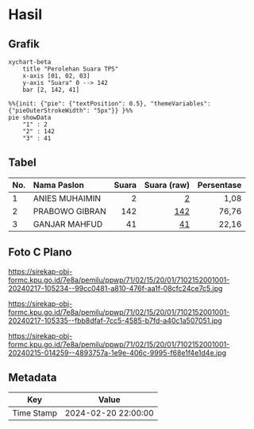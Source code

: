# Hasil

## Grafik

```mermaid
xychart-beta
    title "Perolehan Suara TPS"
    x-axis [01, 02, 03]
    y-axis "Suara" 0 --> 142
    bar [2, 142, 41]
```

```mermaid
%%{init: {"pie": {"textPosition": 0.5}, "themeVariables": {"pieOuterStrokeWidth": "5px"}} }%%
pie showData
    "1" : 2
    "2" : 142
    "3" : 41
```

## Tabel

| No. | Nama Paslon    | Suara | Suara (raw) | Persentase |
|:--- |:-------------- | -----:| -----------:| ----------:|
| 1   | ANIES MUHAIMIN | 2     | [2][p-1]    | 1,08       |
| 2   | PRABOWO GIBRAN | 142   | [142][p-2]  | 76,76      |
| 3   | GANJAR MAHFUD  | 41    | [41][p-3]   | 22,16      |


[p-1]: https://github.com/gigit-pemilu/pemilu-2024-71-sulawesi-utara/blob/main/pilpres/hitung-suara/sub/71-sulawesi-utara/sub/02-minahasa/sub/15-tombariri/sub/2001-kumu/sub/001-tps/sub/paslon-1.txt
[p-2]: https://github.com/gigit-pemilu/pemilu-2024-71-sulawesi-utara/blob/main/pilpres/hitung-suara/sub/71-sulawesi-utara/sub/02-minahasa/sub/15-tombariri/sub/2001-kumu/sub/001-tps/sub/paslon-2.txt
[p-3]: https://github.com/gigit-pemilu/pemilu-2024-71-sulawesi-utara/blob/main/pilpres/hitung-suara/sub/71-sulawesi-utara/sub/02-minahasa/sub/15-tombariri/sub/2001-kumu/sub/001-tps/sub/paslon-3.txt

## Foto C Plano

https://sirekap-obj-formc.kpu.go.id/7e8a/pemilu/ppwp/71/02/15/20/01/7102152001001-20240217-105234--99cc0481-a810-476f-aa1f-08cfc24ce7c5.jpg

https://sirekap-obj-formc.kpu.go.id/7e8a/pemilu/ppwp/71/02/15/20/01/7102152001001-20240217-105335--fbb8dfaf-7cc5-4585-b7fd-a40c1a507051.jpg

https://sirekap-obj-formc.kpu.go.id/7e8a/pemilu/ppwp/71/02/15/20/01/7102152001001-20240215-014259--4893757a-1e9e-406c-9995-f68e1f4e1d4e.jpg


## Metadata

| Key        | Value               |
| ---------- | ------------------- |
| Time Stamp | 2024-02-20 22:00:00 |



